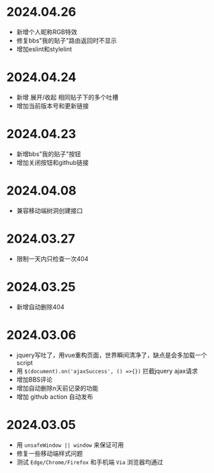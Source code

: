 # 2024.04.26
* 新增个人昵称RGB特效
* 修复bbs"我的贴子"路由返回时不显示
* 增加eslint和stylelint

# 2024.04.24
* 新增 展开/收起 相同贴子下的多个吐槽
* 增加当前版本号和更新链接

# 2024.04.23
* 新增bbs"我的贴子"按钮
* 增加关闭按钮和github链接

# 2024.04.08
* 兼容移动端树洞创建接口

# 2024.03.27
* 限制一天内只检查一次404

# 2024.03.25
* 新增自动删除404

# 2024.03.06
* jquery写吐了，用vue重构页面，世界瞬间清净了，缺点是会多加载一个script
* 用 `$(document).on('ajaxSuccess', () =>{})` 拦截jquery ajax请求
* 增加BBS评论
* 增加自动删除n天前记录的功能
* 增加 github action 自动发布

# 2024.03.05
* 用 `unsafeWindow || window` 来保证可用
* 修复一些移动端样式问题
* 测试 `Edge/Chrome/Firefox` 和手机端 `Via` 浏览器均通过